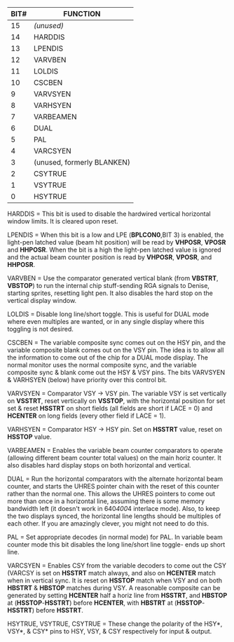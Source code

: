 | BIT#  | FUNCTION                   |
|---|---|
| 15    | _(unused)_                   |
| 14    | HARDDIS                    |
| 13    | LPENDIS                    |
| 12    | VARVBEN                    |
| 11    | LOLDIS                     |
| 10    | CSCBEN                     |
| 9     | VARVSYEN                   |
| 8     | VARHSYEN                   |
| 7     | VARBEAMEN                  |
| 6     | DUAL                       |
| 5     | PAL                        |
| 4     | VARCSYEN                   |
| 3     | (unused, formerly BLANKEN) |
| 2     | CSYTRUE                    |
| 1     | VSYTRUE                    |
| 0     | HSYTRUE                    |


HARDDIS = This bit is used to disable the hardwired vertical horizontal
window limits. It is cleared upon reset.

LPENDIS = When this bit is a low and LPE (**BPLCON0**,BIT 3) is enabled, the
light-pen latched value (beam hit position) will be read by
**VHPOSR**, **VPOSR** and **HHPOSR**. When
the bit is a high the light-pen latched value is ignored and
the actual beam counter position is read by **VHPOSR**, **VPOSR**, and
**HHPOSR**.

VARVBEN = Use the comparator generated vertical blank (from **VBSTRT**, **VBSTOP**)
to run the internal chip stuff-sending RGA signals to Denise,
starting sprites, resetting light pen. It also disables the hard
stop on the vertical display window.

LOLDIS  = Disable long line/short toggle. This is useful for DUAL mode
where even multiples are wanted, or in any single display
where this toggling is not desired.

CSCBEN  = The variable composite sync comes out on the HSY pin, and the
variable composite blank comes out on the VSY pin. The idea is
to allow all the information to come out of the chip for a
DUAL mode display. The normal monitor uses the normal composite
sync, and the variable composite sync & blank come out the HSY &
VSY pins. The bits VARVSYEN & VARHSYEN (below) have priority over
this control bit.

VARVSYEN = Comparator VSY -> VSY pin. The variable VSY is set vertically on
**VSSTRT**, reset vertically on **VSSTOP**, with the horizontal position
for set set & reset **HSSTRT** on short fields (all fields are short
if LACE = 0) and **HCENTER** on long fields (every other field if
LACE = 1).

VARHSYEN = Comparator HSY -> HSY pin. Set on **HSSTRT** value, reset on **HSSTOP**
value.

VARBEAMEN = Enables the variable beam counter comparators to operate
(allowing different beam counter total values) on the main horiz
counter. It also disables hard display stops on both horizontal
and vertical.

DUAL    = Run the horizontal comparators with the alternate horizontal beam
counter, and starts the UHRES pointer chain with the reset of
this counter rather than the normal one. This allows the UHRES
pointers to come out more than once in a horizontal line,
assuming there is some memory bandwidth left (it doesn't work in
640*400*4 interlace mode). Also, to keep the two displays synced,
the horizontal line lengths should be multiples of each other.
If you are amazingly clever, you might not need to do this.

PAL     = Set appropriate decodes (in normal mode) for PAL. In variable
beam counter mode this bit disables the long line/short line
toggle- ends up short line.

VARCSYEN = Enables CSY from the variable decoders to come out the CSY
(VARCSY is set on **HSSTRT** match always, and also on **HCENTER**
match when in vertical sync. It is reset on **HSSTOP** match when VSY
and on both **HBSTRT** & **HBSTOP** matches during VSY. A reasonable
composite can be generated by setting **HCENTER** half a horiz line
from **HSSTRT**, and **HBSTOP** at (**HSSTOP**-**HSSTRT**) before **HCENTER**, with
**HBSTRT** at (**HSSTOP**-**HSSTRT**) before **HSSTRT**.

HSYTRUE, VSYTRUE, CSYTRUE = These change the polarity of the
HSY*, VSY*, & CSY* pins to HSY, VSY, & CSY respectively for
input & output.